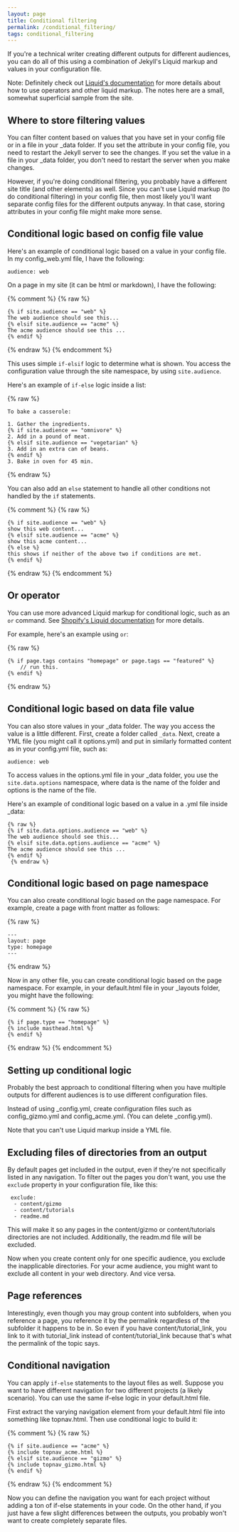 ```yaml
---
layout: page
title: Conditional filtering
permalink: /conditional_filtering/
tags: conditional_filtering
---
```


If you're a technical writer creating different outputs for different audiences, you can do all of this using a combination of Jekyll's Liquid markup and values in your configuration file.

Note: Definitely check out [Liquid's documentation](http://docs.shopify.com/themes/liquid-documentation/basics) for more details about how to use operators and other liquid markup. The notes here are a small, somewhat superficial sample from the site.

## Where to store filtering values

You can filter content based on values that you have set in your config file or in a file in your _data folder. If you set the attribute in your config file, you need to restart the Jekyll server to see the changes. If you set the value in a file in your _data folder, you don't need to restart the server when you make changes. 

However, if you're doing conditional filtering, you probably have a different site title (and other elements) as well. Since you can't use Liquid markup (to do conditional filtering) in your config file, then most likely you'll want separate config files for the different outputs anyway. In that case, storing attributes in your config file might make more sense. 

## Conditional logic based on config file value

Here's an example of conditional logic based on a value in your config file. In my config_web.yml file, I have the following:

```
audience: web
```

On a page in my site (it can be html or markdown), I have the following:


{% comment %}
{% raw %}
```
{% if site.audience == "web" %}
The web audience should see this...
{% elsif site.audience == "acme" %}
The acme audience should see this ...
{% endif %}
```
 {% endraw %}
 {% endcomment %}


This uses simple `if-elsif` logic to determine what is shown. You access the configuration value through the site namespace, by using `site.audience`.

Here's an example of `if-else` logic inside a list:

{% raw %}
```liquid
To bake a casserole:

1. Gather the ingredients.
{% if site.audience == "omnivore" %}
2. Add in a pound of meat.
{% elsif site.audience == "vegetarian" %}
3. Add in an extra can of beans.
{% endif %}
3. Bake in oven for 45 min.
```
{% endraw %}

You can also add an `else` statement to handle all other conditions not handled by the `if` statements. 

{% comment %}
{% raw %}

```
{% if site.audience == "web" %}
show this web content...
{% elsif site.audience == "acme" %}
show this acme content...
{% else %}
this shows if neither of the above two if conditions are met.
{% endif %}
```

{% endraw %}
{% endcomment %}


## Or operator

You can use more advanced Liquid markup for conditional logic, such as an `or` command. See [Shopify's Liquid documentation](http://docs.shopify.com/themes/liquid-documentation/basics/operators) for more details. 

For example, here's an example using `or`:



{% raw %}


```
{% if page.tags contains "homepage" or page.tags == "featured" %}
    // run this.
{% endif %}
```


{% endraw %}




## Conditional logic based on data file value

You can also store values in your _data folder. The way you access the value is a little different. First, create a folder called `_data`. Next, create a YML file (you might call it options.yml) and put in similarly formatted content as in your config.yml file, such as: 

```
audience: web
```

To access values in the options.yml file in your _data folder, you use the ``site.data.options`` namespace, where data is the name of the folder and options is the name of the file.


Here's an example of conditional logic based on a value in a .yml file inside _data:

```liquid
{% raw %}
{% if site.data.options.audience == "web" %}
The web audience should see this...
{% elsif site.data.options.audience == "acme" %}
The acme audience should see this ...
{% endif %}
 {% endraw %}
```

## Conditional logic based on page namespace

You can also create conditional logic based on the page namespace. For example, create a page with front matter as follows:

{% raw %}
```liquid
---
layout: page
type: homepage
---
```
 {% endraw %}


Now in any other file, you can create conditional logic based on the page namespace. For example, in your default.html file in your _layouts folder, you might have the following:

{% comment %}
{% raw %}
```liquid
{% if page.type == "homepage" %}
{% include masthead.html %}
{% endif %}
```
{% endraw %}
{% endcomment %}

## Setting up conditional logic

Probably the best approach to conditional filtering when you have multiple outputs for different audiences is to use different configuration files. 

Instead of using _config.yml, create configuration files such as config_gizmo.yml and config_acme.yml. (You can delete _config.yml).

Note that you can't use Liquid markup inside a YML file. 


## Excluding files of directories from an output


 By default pages get included in the output, even if they're not specifically listed in any navigation. To filter out the pages you don't want, you use the `exclude` property in your configuration file, like this:

```liquid
 exclude:
  - content/gizmo
  - content/tutorials
  - readme.md
```

This will make it so any pages in the content/gizmo or content/tutorials directories are not included. Additionally, the readm.md file will be excluded. 

Now when you create content only for one specific audience, you exclude the inapplicable directories. For your acme audience, you might want to exclude all content in your web directory. And vice versa. 

## Page references

Interestingly, even though you may group content into subfolders, when you reference a page, you reference it by the permalink regardless of the subfolder it happens to be in. So even if you have content/tutorial_link, you link to it with tutorial_link instead of content/tutorial_link because that's what the permalink of the topic says.

## Conditional navigation

You can apply `if-else` statements to the layout files as well. Suppose you want to have different navigation for two different projects (a likely scenario). You can use the same if-else logic in your default.html file.

First extract the varying navigation element from your default.html file into something like topnav.html. Then use conditional logic to build it: 

{% comment %}
{% raw %}
```liquid
{% if site.audience == "acme" %}
{% include topnav_acme.html %}
{% elsif site.audience == "gizmo" %}
{% include topnav_gizmo.html %}
{% endif %}
```
{% endraw %}
{% endcomment %}


Now you can define the navigation you want for each project without adding a ton of if-else statements in your code. On the other hand, if you just have a few slight differences between the outputs, you probably won't want to create completely separate files.


